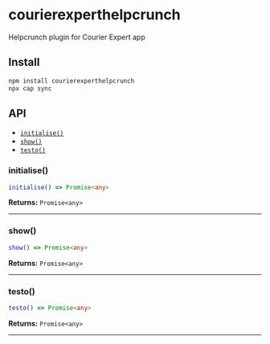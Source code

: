 # courierexperthelpcrunch

Helpcrunch plugin for Courier Expert app

## Install

```bash
npm install courierexperthelpcrunch
npx cap sync
```

## API

<docgen-index>

* [`initialise()`](#initialise)
* [`show()`](#show)
* [`testo()`](#testo)

</docgen-index>

<docgen-api>
<!--Update the source file JSDoc comments and rerun docgen to update the docs below-->

### initialise()

```typescript
initialise() => Promise<any>
```

**Returns:** <code>Promise&lt;any&gt;</code>

--------------------


### show()

```typescript
show() => Promise<any>
```

**Returns:** <code>Promise&lt;any&gt;</code>

--------------------


### testo()

```typescript
testo() => Promise<any>
```

**Returns:** <code>Promise&lt;any&gt;</code>

--------------------

</docgen-api>
